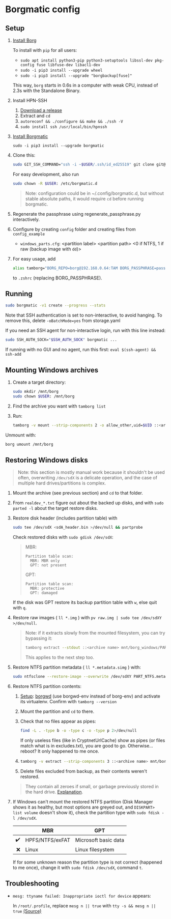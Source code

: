 # Borgmatic config

## Setup

1. [Install Borg](https://borgbackup.readthedocs.io/en/stable/installation.html)

    To install with `pip` for all users:
    - `sudo apt install python3-pip python3-setuptools libssl-dev pkg-config fuse libfuse-dev libacl1-dev`
    - `sudo -i pip3 install --upgrade wheel`
    - `sudo -i pip3 install --upgrade "borgbackup[fuse]"`

    This way, `borg` starts in 0.6s in a computer with weak CPU, instead of 2.3s with the Standalone Binary.

1. Install HPN-SSH
   1. [Download a release](https://github.com/rapier1/openssh-portable/releases)
   1. Extract and `cd`
   1. `autoreconf && ./configure && make && ./ssh -V`
   1. `sudo install ssh /usr/local/bin/hpnssh`

1. [Install Borgmatic](https://torsion.org/borgmatic/docs/how-to/set-up-backups/#installation)

   `sudo -i pip3 install --upgrade borgmatic`

1. Clone this:
    ```sh
    sudo GIT_SSH_COMMAND="ssh -i ~$USER/.ssh/id_ed25519" git clone git@github.com:zzdroide/borgmatic.git /etc/borgmatic.d
    ```
    For easy development, also run
    ```sh
    sudo chown -R $USER: /etc/borgmatic.d
    ```
    > Note: configuration could be in ~/.config/borgmatic.d, but without stable absolute paths, it would require `cd` before running borgmatic.

1. Regenerate the passphrase using regenerate_passphrase.py interactively.

1. Configure by creating `config` folder and creating files from `config_example`
    - `windows_parts.cfg`: &lt;partition label> &lt;partition path> &lt;0 if NTFS, 1 if raw (backup image with `dd`)>

1. For easy usage, add
   ```sh
   alias tamborg="BORG_REPO=borg@192.168.0.64:TAM BORG_PASSPHRASE=pass BORG_RSH='hpnssh -oBatchMode=yes -oNoneEnabled=yes -oNoneSwitch=yes' borg"
   ```
   to `.zshrc` (replacing BORG_PASSPHRASE).


## Running

```sh
sudo borgmatic -v1 create --progress --stats
```

Note that SSH authentication is set to non-interactive, to avoid hanging. To remove this, delete `-oBatchMode=yes` from storage.yaml

If you need an SSH agent for non-interactive login, run with this line instead:
```sh
sudo SSH_AUTH_SOCK="$SSH_AUTH_SOCK" borgmatic ...
```
If running with no GUI and no agent, run this first: `eval $(ssh-agent) && ssh-add`

## Mounting Windows archives

1. Create a target directory:
    ```sh
    sudo mkdir /mnt/borg
    sudo chown $USER: /mnt/borg
    ```

1. Find the archive you want with `tamborg list`

1. Run:
    ```sh
    tamborg -v mount --strip-components 2 -o allow_other,uid=$UID ::<archive name> /mnt/borg
    ```

Unmount with:
```sh
borg umount /mnt/borg
```


## Restoring Windows disks

> Note: this section is mostly manual work because it shouldn't be used often, overwriting `/dev/sdX` is a delicate operation, and the case of multiple hard drives/partitions is complex.

1. Mount the archive (see previous section) and `cd` to that folder.

1. From `realdev_*.txt` figure out about the backed up disks, and with `sudo parted -l` about the target restore disks.

1. Restore disk header (includes partition table) with
    ```sh
    sudo tee /dev/sdX <sdA_header.bin >/dev/null && partprobe
    ```

    Check restored disks with `sudo gdisk /dev/sdX`:

    > MBR:
    > ```
    > Partition table scan:
    >   MBR: MBR only
    >   GPT: not present
    > ```
    > GPT:
    > ```
    > Partition table scan:
    >   MBR: protective
    >   GPT: damaged
    > ```

    If the disk was GPT restore its backup partition table with `w`, else quit with `q`.

1. Restore raw images ( `ll *.img` ) with `pv raw.img | sudo tee /dev/sdXY >/dev/null`.
    > Note: if it extracts slowly from the mounted filesystem, you can try bypassing it:
    > ```sh
    > tamborg extract --stdout ::<archive name> mnt/borg_windows/PART.img | pv | sudo tee /dev/sdXY >/dev/null
    > ```
    > This applies to the next step too.

1. Restore NTFS partition metadata ( `ll *.metadata.simg` ) with:
    ```sh
    sudo ntfsclone --restore-image --overwrite /dev/sdXY PART_NTFS.metadata.simg
    ```

1. Restore NTFS partition contents:

    1. [Setup](https://borgbackup.readthedocs.io/en/stable/installation.html#git-installation): [borgwd](https://github.com/zzdroide/borgwd) (use borgwd-env instead of borg-env) and activate its virtualenv. Confirm with `tamborg --version`

    1. Mount the partition and `cd` to there.

    1. Check that no files appear as pipes:
        ```sh
        find -L . -type b -o -type c -o -type p 2>/dev/null
        ```
        If only useless files (like in CryptnetUrlCache) show as pipes (or files match what is in excludes.txt), you are good to go. Otherwise... reboot? It only happened to me once.

    1. ```sh
       tamborg -v extract --strip-components 3 ::<archive name> mnt/borg_windows/PART_NTFS/
       ```

    1. Delete files excluded from backup, as their contents weren't restored.
    > They contain all zeroes if small, or garbage previously stored in the hard drive. [Explanation](https://en.wikipedia.org/wiki/NTFS#Resident_vs._non-resident_attributes).

1. If Windows can't mount the restored NTFS partition (Disk Manager shows it as healthy, but most options are greyed out, and `DISKPART> list volume` doesn't show it), check the partition type with `sudo fdisk -l /dev/sdX`.

    |                    | MBR             | GPT                  |
    | ------------------:| --------------- | -------------------- |
    | :heavy_check_mark: | HPFS/NTFS/exFAT | Microsoft basic data |
    |                :x: | Linux           | Linux filesystem     |

    If for some unknown reason the partition type is not correct (happened to me once), change it with `sudo fdisk /dev/sdX`, command `t`.

## Troubleshooting

- `mesg: ttyname failed: Inappropriate ioctl for device` appears:

    In `/root/.profile`, replace `mesg n || true` with `tty -s && mesg n || true` [(Source)](https://superuser.com/questions/1160025/how-to-solve-ttyname-failed-inappropriate-ioctl-for-device-in-vagrant)
